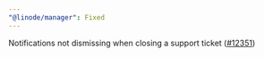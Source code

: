 ```yaml
---
"@linode/manager": Fixed
---
```


Notifications not dismissing when closing a support ticket ([#12351](https://github.com/linode/manager/pull/12351))
